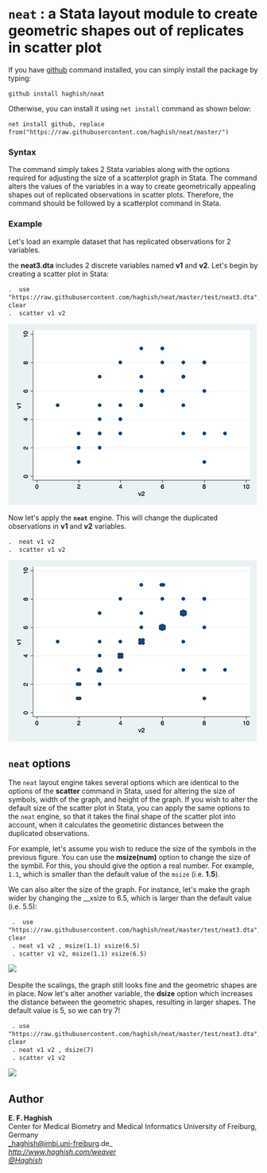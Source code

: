 # `neat` : a Stata layout module to create geometric shapes out of replicates in scatter plot


If you have [github](https://github.com/haghish/github) command installed, you can simply install 
the package by typing:

```{js}
github install haghish/neat
```

Otherwise, you can install it using `net install` command as shown below:

```{js}
net install github, replace from("https://raw.githubusercontent.com/haghish/neat/master/")
```

### Syntax

The command simply takes 2 Stata variables along with the options required for adjusting the size of 
a scatterplot graph in Stata. The command alters the values of the variables in a way to create 
geometrically appealing shapes out of replicated observations in scatter plots. Therefore, the command 
should be followed by a scatterplot command in Stata.  

### Example

Let's load an example dataset that has replicated observations for 2 variables. 


the **neat3.dta** includes 2 discrete variables named **v1** and **v2**.
Let's begin by creating a scatter plot in Stata:

    .  use "https://raw.githubusercontent.com/haghish/neat/master/test/neat3.dta", clear
    .  scatter v1 v2 

![](https://raw.githubusercontent.com/haghish/neat/master/test/Weaver-figure/figure_7.png)

Now let's apply the **`neat`** engine. This will change the duplicated
observations in **v1** and **v2** variables.

    .  neat v1 v2
    .  scatter v1 v2

![](https://raw.githubusercontent.com/haghish/neat/master/test/Weaver-figure/figure_8.png)



`neat` options
--------------

The `neat` layout engine takes several options which are identical to
the options of the **scatter** command in Stata, used for altering the
size of symbols, width of the graph, and height of the graph. If you
wish to alter the default size of the scatter plot in Stata, you can
apply the same options to the `neat` engine, so that it takes the final
shape of the scatter plot into account, when it calculates the
geometiric distances between the duplicated observations.

For example, let's assume you wish to reduce the size of the symbols in
the previous figure. You can use the **msize(num)** option to change the
size of the symbil. For this, you should give the option a real number.
For example, `1.1`, which is smaller than the default value of the
`msize` (i.e. **1.5**).

We can also alter the size of the graph. For instance, let's make the
graph wider by changing the \_\_xsize to 6.5, which is larger than the
default value (i.e. 5.5):

     .  use "https://raw.githubusercontent.com/haghish/neat/master/test/neat3.dta", clear
     . neat v1 v2 , msize(1.1) xsize(6.5)
     . scatter v1 v2, msize(1.1) xsize(6.5)


![](Weaver-figure/figure_9.png)

Despite the scalings, the graph still looks fine and the geometric
shapes are in place. Now let's alter another variable, the **dsize**
option which increases the distance between the geometric shapes,
resulting in larger shapes. The default value is 5, so we can try 7!

     . use "https://raw.githubusercontent.com/haghish/neat/master/test/neat3.dta", clear
     . neat v1 v2 , dsize(7) 
     . scatter v1 v2
  

![](https://raw.githubusercontent.com/haghish/neat/master/test/Weaver-figure/Weaver-figure/figure_10.png)


Author
------
  **E. F. Haghish**  
  Center for Medical Biometry and Medical Informatics
  University of Freiburg, Germany      
  _haghish@imbi.uni-freiburg.de_     
  _http://www.haghish.com/weaver_  
  _[@Haghish](https://twitter.com/Haghish)_   
  

    





